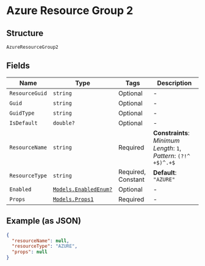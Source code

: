 
# Azure Resource Group 2

## Structure

`AzureResourceGroup2`

## Fields

| Name | Type | Tags | Description |
|  --- | --- | --- | --- |
| `ResourceGuid` | `string` | Optional | - |
| `Guid` | `string` | Optional | - |
| `GuidType` | `string` | Optional | - |
| `IsDefault` | `double?` | Optional | - |
| `ResourceName` | `string` | Required | **Constraints**: *Minimum Length*: `1`, *Pattern*: `(?!^ +$)^.+$` |
| `ResourceType` | `string` | Required, Constant | **Default**: `"AZURE"` |
| `Enabled` | [`Models.EnabledEnum?`](../../doc/models/enabled-enum.md) | Optional | - |
| `Props` | [`Models.Props1`](../../doc/models/props-1.md) | Required | - |

## Example (as JSON)

```json
{
  "resourceName": null,
  "resourceType": "AZURE",
  "props": null
}
```


